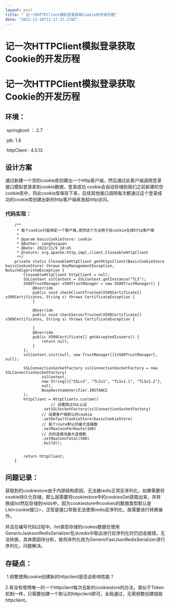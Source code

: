 ```yaml
---
layout: post
title: " 记一次HTTPClient模拟登录获取Cookie的开发历程"
date: "2022-11-10T11:17:37.170Z"
---
```

记一次HTTPClient模拟登录获取Cookie的开发历程
==============================

记一次HTTPClient模拟登录获取Cookie的开发历程
==============================

环境：
---

​ springboot ： 2.7

​ jdk: 1.8

​ httpClient : 4.5.13

设计方案
----

​ 通过新建一个空的cookie库创建出一个Http客户端，然后通过此客户端调用登录接口模拟登录拿到cookie数据，登录成功 cookie会自动存储到我们之前新建的空cookie库中，将此cookie库保存下来，后续其他接口调用每次都通过这个登录成功的cookie库创建出新的http客户端来发起http访问。

### 代码实现：

        /**
         * 每个cookie只能绑定一个客户端,提供这个方法用于给cookie生成http客户端
         *
         * @param basicCookieStore: cookie
         * @Author: sanghaiquan
         * @Date: 2022/11/9 10:45
         * @return: org.apache.http.impl.client.CloseableHttpClient
         **/
        private static CloseableHttpClient getHttpsClient(BasicCookieStore basicCookieStore) throws KeyManagementException, NoSuchAlgorithmException {
            CloseableHttpClient httpClient = null;
            SSLContext sslContext = SSLContext.getInstance("TLS");
            X509TrustManager x509TrustManager = new X509TrustManager() {
                @Override
                public void checkClientTrusted(X509Certificate[] x509Certificates, String s) throws CertificateException {
                }
    
                @Override
                public void checkServerTrusted(X509Certificate[] x509Certificates, String s) throws CertificateException {
    
                }
                @Override
                public X509Certificate[] getAcceptedIssuers() {
                    return null;
                }
            };
            sslContext.init(null, new TrustManager[]{x509TrustManager}, null);
    
            SSLConnectionSocketFactory sslConnectionSocketFactory = new SSLConnectionSocketFactory(
                    sslContext,
                    new String[]{"SSLv3", "TLSv1", "TLSv1.1", "TLSv1.2"},
                    null,
                    NoopHostnameVerifier.INSTANCE
            );
            httpClient = HttpClients.custom()
              			// 设置跳过SSL认证
                    .setSSLSocketFactory(sslConnectionSocketFactory)
                    // 设置客户端默认的cookie
                    .setDefaultCookieStore(basicCookieStore)
                    // 每个route默认的最大连接数
                    .setMaxConnPerRoute(100)
                    // 总的连接池最大连接数
                    .setMaxConnTotal(500)
                    .build();
    
    
            return httpClient;
        }
    
    

问题记录：
-----

​ 获取到的cookiestore由于内部结构原因，无法被redis正常反序列化，如果需要将cookie持久化存储，那么就需要将cookiestore中的cookiesGet获取出来，并转换成list然后存储到reids中，因为cookiestore中cookies的数据类型默认是LIst<cookie接口>，泛型是接口导致无法使用redis反序列化，故需要进行转换操作。

​ 并且在编写代码过程中，list类型存储的cookes数据在使用GenericJasksonRedisSerializer在从redis中取出进行反序列化时仍旧会报错，无法转换，具体原因待分析，故将序列化改为GenericFastJsonRedisSerializer进行序列化，问题解决。

存疑点：
----

​ 1.频繁使用cookie创建新的httpclient是否会影响性能？

​ 2.有没有使用唯一的一个httpclient每次去新的cookiestore的办法，类似于Token机制一样，只需要创建一个默认的httpclient即可，全局通过，无需频繁创建销毁httpclient。